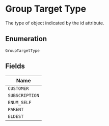 
# Group Target Type

The type of object indicated by the id attribute.

## Enumeration

`GroupTargetType`

## Fields

| Name |
|  --- |
| `CUSTOMER` |
| `SUBSCRIPTION` |
| `ENUM_SELF` |
| `PARENT` |
| `ELDEST` |

